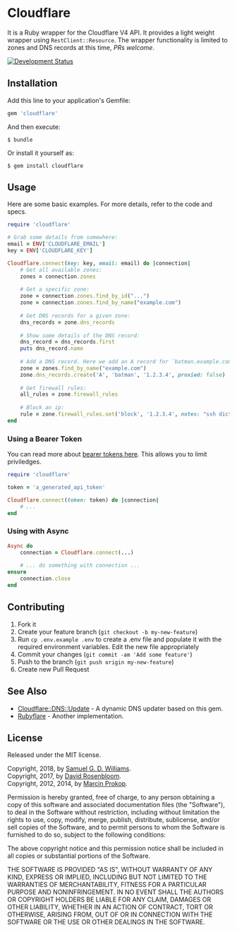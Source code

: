 # Cloudflare

It is a Ruby wrapper for the Cloudflare V4 API. It provides a light weight wrapper using `RestClient::Resource`. The wrapper functionality is limited to zones and DNS records at this time, *PRs welcome*.

[![Development Status](https://github.com/socketry/cloudflare/workflows/Development/badge.svg)](https://github.com/socketry/cloudflare/actions?workflow=Development)

## Installation

Add this line to your application's Gemfile:

``` ruby
gem 'cloudflare'
```

And then execute:

    $ bundle

Or install it yourself as:

    $ gem install cloudflare

## Usage

Here are some basic examples. For more details, refer to the code and specs.

``` ruby
require 'cloudflare'

# Grab some details from somewhere:
email = ENV['CLOUDFLARE_EMAIL']
key = ENV['CLOUDFLARE_KEY']

Cloudflare.connect(key: key, email: email) do |connection|
	# Get all available zones:
	zones = connection.zones
	
	# Get a specific zone:
	zone = connection.zones.find_by_id("...")
	zone = connection.zones.find_by_name("example.com")
	
	# Get DNS records for a given zone:
	dns_records = zone.dns_records
	
	# Show some details of the DNS record:
	dns_record = dns_records.first
	puts dns_record.name
	
	# Add a DNS record. Here we add an A record for `batman.example.com`:
	zone = zones.find_by_name("example.com")
	zone.dns_records.create('A', 'batman', '1.2.3.4', proxied: false)
	
	# Get firewall rules:
	all_rules = zone.firewall_rules
	
	# Block an ip:
	rule = zone.firewall_rules.set('block', '1.2.3.4', notes: "ssh dictionary attack")
end
```

### Using a Bearer Token

You can read more about [bearer tokens here](https://blog.cloudflare.com/api-tokens-general-availability/). This allows you to limit priviledges.

``` ruby
require 'cloudflare'

token = 'a_generated_api_token'

Cloudflare.connect(token: token) do |connection|
	# ...
end
```

### Using with Async

``` ruby
Async do
	connection = Cloudflare.connect(...)
	
	# ... do something with connection ...
ensure
	connection.close
end
```

## Contributing

1.  Fork it
2.  Create your feature branch (`git checkout -b my-new-feature`)
3.  Run `cp .env.example .env` to create a .env file and populate it with the required environment variables. Edit the new file appropriately
4.  Commit your changes (`git commit -am 'Add some feature'`)
5.  Push to the branch (`git push origin my-new-feature`)
6.  Create new Pull Request

## See Also

  - [Cloudflare::DNS::Update](https://github.com/ioquatix/cloudflare-dns-update) - A dynamic DNS updater based on this gem.
  - [Rubyflare](https://github.com/trev/rubyflare) - Another implementation.

## License

Released under the MIT license.

Copyright, 2018, by [Samuel G. D. Williams](http://www.codeotaku.com/samuel-williams).  
Copyright, 2017, by [David Rosenbloom](http://artifactory.com).  
Copyright, 2012, 2014, by [Marcin Prokop](https://github.com/b4k3r).

Permission is hereby granted, free of charge, to any person obtaining a copy
of this software and associated documentation files (the "Software"), to deal
in the Software without restriction, including without limitation the rights
to use, copy, modify, merge, publish, distribute, sublicense, and/or sell
copies of the Software, and to permit persons to whom the Software is
furnished to do so, subject to the following conditions:

The above copyright notice and this permission notice shall be included in
all copies or substantial portions of the Software.

THE SOFTWARE IS PROVIDED "AS IS", WITHOUT WARRANTY OF ANY KIND, EXPRESS OR
IMPLIED, INCLUDING BUT NOT LIMITED TO THE WARRANTIES OF MERCHANTABILITY,
FITNESS FOR A PARTICULAR PURPOSE AND NONINFRINGEMENT. IN NO EVENT SHALL THE
AUTHORS OR COPYRIGHT HOLDERS BE LIABLE FOR ANY CLAIM, DAMAGES OR OTHER
LIABILITY, WHETHER IN AN ACTION OF CONTRACT, TORT OR OTHERWISE, ARISING FROM,
OUT OF OR IN CONNECTION WITH THE SOFTWARE OR THE USE OR OTHER DEALINGS IN
THE SOFTWARE.
